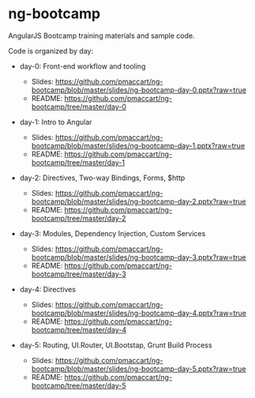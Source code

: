 # ng-bootcamp

AngularJS Bootcamp training materials and sample code.

Code is organized by day:
- day-0: Front-end workflow and tooling 
  - Slides: https://github.com/pmaccart/ng-bootcamp/blob/master/slides/ng-bootcamp-day-0.pptx?raw=true
  - README: https://github.com/pmaccart/ng-bootcamp/tree/master/day-0

- day-1: Intro to Angular
  - Slides: https://github.com/pmaccart/ng-bootcamp/blob/master/slides/ng-bootcamp-day-1.pptx?raw=true
  - README: https://github.com/pmaccart/ng-bootcamp/tree/master/day-1

- day-2: Directives, Two-way Bindings, Forms, $http
  - Slides: https://github.com/pmaccart/ng-bootcamp/blob/master/slides/ng-bootcamp-day-2.pptx?raw=true
  - README: https://github.com/pmaccart/ng-bootcamp/tree/master/day-2

- day-3: Modules, Dependency Injection, Custom Services
  - Slides: https://github.com/pmaccart/ng-bootcamp/blob/master/slides/ng-bootcamp-day-3.pptx?raw=true
  - README: https://github.com/pmaccart/ng-bootcamp/tree/master/day-3

- day-4: Directives
  - Slides: https://github.com/pmaccart/ng-bootcamp/blob/master/slides/ng-bootcamp-day-4.pptx?raw=true
  - README: https://github.com/pmaccart/ng-bootcamp/tree/master/day-4

- day-5: Routing, UI.Router, UI.Bootstap, Grunt Build Process
  - Slides: https://github.com/pmaccart/ng-bootcamp/blob/master/slides/ng-bootcamp-day-5.pptx?raw=true
  - README: https://github.com/pmaccart/ng-bootcamp/tree/master/day-5
